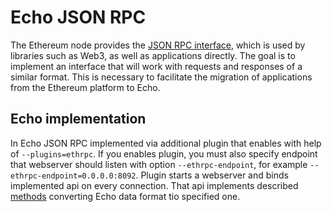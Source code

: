 # Echo JSON RPC

The Ethereum node provides the [JSON RPC interface](https://github.com/ethereum/wiki/wiki/JSON-RPC#json-rpc-methods), which is used by libraries such as Web3, as well as applications directly. The goal is to implement an interface that will work with requests and responses of a similar format. This is necessary to facilitate the migration of applications from the Ethereum platform to Echo.

## Echo implementation

In Echo JSON RPC implemented via additional plugin that enables with help of `--plugins=ethrpc`. If you enables plugin, you must also specify endpoint that webserver should listen with option `--ethrpc-endpoint`, for example `--ethrpc-endpoint=0.0.0.0:8092`. Plugin starts a webserver and binds implemented api on every connection. That api implements described [methods](methods-list.md) converting Echo data format tio specified one. 
